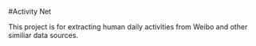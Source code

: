 #Activity Net

This project is for extracting human daily activities from Weibo and other similiar data sources.
